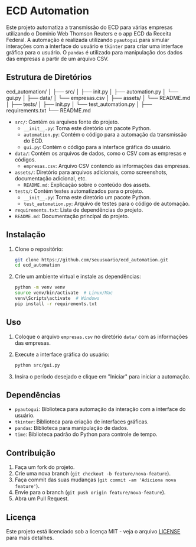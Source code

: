 # ECD Automation

Este projeto automatiza a transmissão do ECD para várias empresas utilizando o Domínio Web Thomson Reuters e o app ECD da Receita Federal. A automação é realizada utilizando `pyautogui` para simular interações com a interface do usuário e `tkinter` para criar uma interface gráfica para o usuário. O `pandas` é utilizado para manipulação dos dados das empresas a partir de um arquivo CSV.

## Estrutura de Diretórios

ecd_automation/
│
├── src/
│ ├── init.py
│ ├── automation.py
│ └── gui.py
│
├── data/
│ └── empresas.csv
│
├── assets/
│ └── README.md
│
├── tests/
│ ├── init.py
│ └── test_automation.py
│
├── requirements.txt
└── README.md


- `src/`: Contém os arquivos fonte do projeto.
  - `__init__.py`: Torna este diretório um pacote Python.
  - `automation.py`: Contém o código para a automação da transmissão do ECD.
  - `gui.py`: Contém o código para a interface gráfica do usuário.
- `data/`: Contém os arquivos de dados, como o CSV com as empresas e códigos.
  - `empresas.csv`: Arquivo CSV contendo as informações das empresas.
- `assets/`: Diretório para arquivos adicionais, como screenshots, documentação adicional, etc.
  - `README.md`: Explicação sobre o conteúdo dos assets.
- `tests/`: Contém testes automatizados para o projeto.
  - `__init__.py`: Torna este diretório um pacote Python.
  - `test_automation.py`: Arquivo de testes para o código de automação.
- `requirements.txt`: Lista de dependências do projeto.
- `README.md`: Documentação principal do projeto.

## Instalação

1. Clone o repositório:
    ```bash
    git clone https://github.com/seuusuario/ecd_automation.git
    cd ecd_automation
    ```

2. Crie um ambiente virtual e instale as dependências:
    ```bash
    python -m venv venv
    source venv/bin/activate  # Linux/Mac
    venv\Scripts\activate  # Windows
    pip install -r requirements.txt
    ```

## Uso

1. Coloque o arquivo `empresas.csv` no diretório `data/` com as informações das empresas.
2. Execute a interface gráfica do usuário:
    ```bash
    python src/gui.py
    ```

3. Insira o período desejado e clique em "Iniciar" para iniciar a automação.

## Dependências

- `pyautogui`: Biblioteca para automação da interação com a interface do usuário.
- `tkinter`: Biblioteca para criação de interfaces gráficas.
- `pandas`: Biblioteca para manipulação de dados.
- `time`: Biblioteca padrão do Python para controle de tempo.

## Contribuição

1. Faça um fork do projeto.
2. Crie uma nova branch (`git checkout -b feature/nova-feature`).
3. Faça commit das suas mudanças (`git commit -am 'Adiciona nova feature'`).
4. Envie para o branch (`git push origin feature/nova-feature`).
5. Abra um Pull Request.

## Licença

Este projeto está licenciado sob a licença MIT - veja o arquivo [LICENSE](LICENSE) para mais detalhes.
